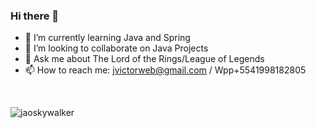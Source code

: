 ### Hi there 👋

- 🌱 I’m currently learning Java and Spring
- 👯 I’m looking to collaborate on Java Projects
- 💬 Ask me about The Lord of the Rings/League of Legends
- 📫 How to reach me: jvictorweb@gmail.com / Wpp+5541998182805
 <!-- - ⚡ Fun fact: --> 
<br>

<p><img align="center" src="https://github-readme-stats.vercel.app/api/top-langs?username=jaoskywalker&show_icons=true&locale=en&layout=compact" alt="jaoskywalker" /></p>
